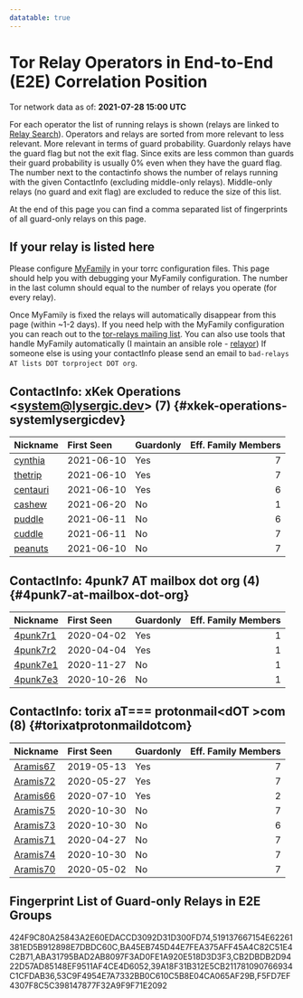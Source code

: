 ```yaml
---
datatable: true
---
```



# Tor Relay Operators in End-to-End (E2E) Correlation Position

Tor network data as of: **2021-07-28 15:00 UTC**

For each operator the list of running relays is shown (relays are linked to [Relay Search](https://metrics.torproject.org/rs.html)).
Operators and relays are sorted from more relevant to less relevant. More relevant in terms of guard probability.
Guardonly relays have the guard flag but not the exit flag.
Since exits are less common than guards their guard probability is usually 0% even when they have the guard flag.
The number next to the contactinfo shows the number of relays running with the given ContactInfo (excluding middle-only relays).
Middle-only relays (no guard and exit flag) are excluded to reduce the size of this list.

At the end of this page you can find a comma separated list of fingerprints of all guard-only relays on this page.

## If your relay is listed here
Please configure [MyFamily](https://www.torproject.org/docs/tor-manual.html.en#MyFamily) in your torrc configuration files.
This page should help you with debugging your MyFamily configuration. The number in the last column should equal to the number of
relays you operate (for every relay).

Once MyFamily is fixed the relays will automatically disappear from this page (within ~1-2 days).
If you need help with the MyFamily configuration you can reach out to the
[tor-relays mailing list](https://lists.torproject.org/cgi-bin/mailman/listinfo/tor-relays).
You can also use tools that handle MyFamily automatically (I maintain an ansible role - 
[relayor](https://medium.com/@nusenu/deploying-tor-relays-with-ansible-6612593fa34d))
If someone else is using your contactInfo please send an email to ```bad-relays AT lists DOT torproject DOT org```.


## ContactInfo: xKek Operations &lt;system@lysergic.dev&gt; (7) {#xkek-operations-systemlysergicdev}

| Nickname                                                                                            | First Seen   | Guardonly   |   Eff. Family Members |
|:----------------------------------------------------------------------------------------------------|:-------------|:------------|----------------------:|
| [cynthia](https://metrics.torproject.org/rs.html#details/519137667154E62261381ED5B912898E7DBDC60C)  | 2021-06-10   | Yes         |                     7 |
| [thetrip](https://metrics.torproject.org/rs.html#details/424F9C80A25843A2E60EDACCD3092D31D300FD74)  | 2021-06-10   | Yes         |                     7 |
| [centauri](https://metrics.torproject.org/rs.html#details/BA45EB745D44E7FEA375AFF45A4C82C51E4C2B71) | 2021-06-10   | Yes         |                     6 |
| [cashew](https://metrics.torproject.org/rs.html#details/8063D1DCE54116090DD1B03E0D602E4AABE281F1)   | 2021-06-20   | No          |                     1 |
| [puddle](https://metrics.torproject.org/rs.html#details/9AF0C9EB3BDE62145DCE690CC82B9B8D79987E10)   | 2021-06-11   | No          |                     6 |
| [cuddle](https://metrics.torproject.org/rs.html#details/C1734E8C2D2DC1A579794DFA209C7CBCFA2B26F7)   | 2021-06-11   | No          |                     7 |
| [peanuts](https://metrics.torproject.org/rs.html#details/F62B74728AC72A495C986255199D9AF19CCA5B51)  | 2021-06-10   | No          |                     7 |

## ContactInfo: 4punk7 AT mailbox dot org (4) {#4punk7-at-mailbox-dot-org}

| Nickname                                                                                            | First Seen   | Guardonly   |   Eff. Family Members |
|:----------------------------------------------------------------------------------------------------|:-------------|:------------|----------------------:|
| [4punk7r1](https://metrics.torproject.org/rs.html#details/ABA31795BAD2AB8097F3AD0FE1A920E518D3D3F3) | 2020-04-02   | Yes         |                     1 |
| [4punk7r2](https://metrics.torproject.org/rs.html#details/CB2DBDB2D9422D57AD85148EF9511AF4CE4D6052) | 2020-04-04   | Yes         |                     1 |
| [4punk7e1](https://metrics.torproject.org/rs.html#details/2E0C69E59B5B6AA15BB1C269690722607663416C) | 2020-11-27   | No          |                     1 |
| [4punk7e3](https://metrics.torproject.org/rs.html#details/F42FF0E095F23AD253622272F984649DDEEB402C) | 2020-10-26   | No          |                     1 |

## ContactInfo: torix aT=== protonmail&lt;dOT &gt;com (8) {#torixatprotonmaildotcom}

| Nickname                                                                                            | First Seen   | Guardonly   |   Eff. Family Members |
|:----------------------------------------------------------------------------------------------------|:-------------|:------------|----------------------:|
| [Aramis67](https://metrics.torproject.org/rs.html#details/53C9F4954E7A7332BB0C610C5B8E04CA065AF29B) | 2019-05-13   | Yes         |                     7 |
| [Aramis72](https://metrics.torproject.org/rs.html#details/F5FD7EF4307F8C5C398147877F32A9F9F71E2092) | 2020-05-27   | Yes         |                     7 |
| [Aramis66](https://metrics.torproject.org/rs.html#details/39A18F31B312E5CB211781090766934C1CFDAB36) | 2020-07-10   | Yes         |                     2 |
| [Aramis75](https://metrics.torproject.org/rs.html#details/4D2A4831BB67853A6FA01517A61B810D4480AE2F) | 2020-10-30   | No          |                     7 |
| [Aramis73](https://metrics.torproject.org/rs.html#details/5FCB4186E2BCD4E8E510EACEC7AABE2194CA36BC) | 2020-10-30   | No          |                     6 |
| [Aramis71](https://metrics.torproject.org/rs.html#details/AB32B2EA350C10888144A7ECCA7FFACA844C2052) | 2020-04-27   | No          |                     7 |
| [Aramis74](https://metrics.torproject.org/rs.html#details/B8F6C6A0F6D0ACBEB3D39B1D99161EFACCE27E6F) | 2020-10-30   | No          |                     7 |
| [Aramis70](https://metrics.torproject.org/rs.html#details/DEAA89B5B8D9CEAD5CE0F9281D482A4EACC30592) | 2020-05-02   | No          |                     7 |


## Fingerprint List of Guard-only Relays in E2E Groups

424F9C80A25843A2E60EDACCD3092D31D300FD74,519137667154E62261381ED5B912898E7DBDC60C,BA45EB745D44E7FEA375AFF45A4C82C51E4C2B71,ABA31795BAD2AB8097F3AD0FE1A920E518D3D3F3,CB2DBDB2D9422D57AD85148EF9511AF4CE4D6052,39A18F31B312E5CB211781090766934C1CFDAB36,53C9F4954E7A7332BB0C610C5B8E04CA065AF29B,F5FD7EF4307F8C5C398147877F32A9F9F71E2092